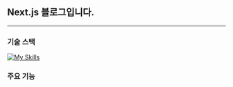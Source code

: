 ## Next.js 블로그입니다.

---

### 기술 스택

[![My Skills](https://skillicons.dev/icons?i=nextjs,sass,css,ts,vercel)](https://skillicons.dev)

### 주요 기능
